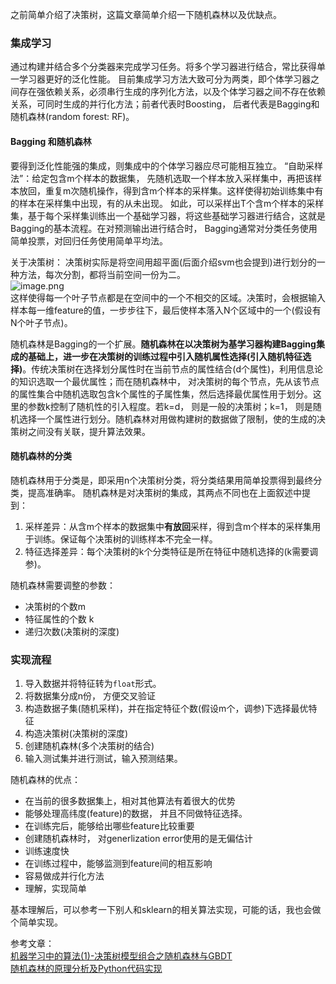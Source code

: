 之前简单介绍了决策树，这篇文章简单介绍一下随机森林以及优缺点。
### 集成学习
通过构建并结合多个分类器来完成学习任务。将多个学习器进行结合，常比获得单一学习器更好的泛化性能。
目前集成学习方法大致可分为两类，即个体学习器之间存在强依赖关系，必须串行生成的序列化方法，以及个体学习器之间不存在依赖关系，可同时生成的并行化方法；前者代表时Boosting， 后者代表是Bagging和随机森林(random forest: RF)。

#### Bagging 和随机森林
要得到泛化性能强的集成，则集成中的个体学习器应尽可能相互独立。
“自助采样法”：给定包含m个样本的数据集， 先随机选取一个样本放入采样集中，再把该样本放回，重复m次随机操作，得到含m个样本的采样集。这样使得初始训练集中有的样本在采样集中出现，有的从未出现。
如此，可以采样出T个含m个样本的采样集，基于每个采样集训练出一个基础学习器，将这些基础学习器进行结合，这就是Bagging的基本流程。在对预测输出进行结合时， Bagging通常对分类任务使用简单投票，对回归任务使用简单平均法。

关于决策树：
决策树实际是将空间用超平面(后面介绍svm也会提到)进行划分的一种方法，每次分割，都将当前空间一份为二。  
![image.png](https://user-gold-cdn.xitu.io/2018/3/2/161e67537915cc9a?w=620&h=484&f=png&s=61906)  
这样使得每一个叶子节点都是在空间中的一个不相交的区域。决策时，会根据输入样本每一维feature的值，一步步往下，最后使样本落入N个区域中的一个(假设有N个叶子节点)。

随机森林是Bagging的一个扩展。**随机森林在以决策树为基学习器构建Bagging集成的基础上，进一步在决策树的训练过程中引入随机属性选择(引入随机特征选择)**。传统决策树在选择划分属性时在当前节点的属性结合(d个属性)，利用信息论的知识选取一个最优属性；而在随机森林中， 对决策树的每个节点，先从该节点的属性集合中随机选取包含k个属性的子属性集，然后选择最优属性用于划分。这里的参数k控制了随机性的引入程度。若k=d， 则是一般的决策树；k=1， 则是随机选择一个属性进行划分。随机森林对用做构建树的数据做了限制，使的生成的决策树之间没有关联，提升算法效果。

#### 随机森林的分类
随机森林用于分类是，即采用n个决策树分类，将分类结果用简单投票得到最终分类，提高准确率。
随机森林是对决策树的集成，其两点不同也在上面叙述中提到：
1. 采样差异：从含m个样本的数据集中**有放回**采样，得到含m个样本的采样集用于训练。保证每个决策树的训练样本不完全一样。
2. 特征选择差异：每个决策树的k个分类特征是所在特征中随机选择的(k需要调参)。

随机森林需要调整的参数：
* 决策树的个数m
* 特征属性的个数 k
* 递归次数(决策树的深度)

### 实现流程
1. 导入数据并将特征转为`float`形式。
2. 将数据集分成n份， 方便交叉验证
3. 构造数据子集(随机采样)，并在指定特征个数(假设m个，调参)下选择最优特征
4. 构造决策树(决策树的深度)
5. 创建随机森林(多个决策树的结合)
6. 输入测试集并进行测试，输入预测结果。

随机森林的优点：
* 在当前的很多数据集上，相对其他算法有着很大的优势
* 能够处理高纬度(feature)的数据， 并且不同做特征选择。
* 在训练完后，能够给出哪些feature比较重要
* 创建随机森林时， 对generlization error使用的是无偏估计
* 训练速度快
* 在训练过程中，能够监测到feature间的相互影响
* 容易做成并行化方法
* 理解，实现简单

基本理解后，可以参考一下别人和sklearn的相关算法实现，可能的话，我也会做个简单实现。

参考文章：  
 [机器学习中的算法(1)-决策树模型组合之随机森林与GBDT](http://www.cnblogs.com/LeftNotEasy/archive/2011/03/07/random-forest-and-gbdt.html)  
[随机森林的原理分析及Python代码实现](http://blog.csdn.net/Flying_sfeng/article/details/64133822)  




